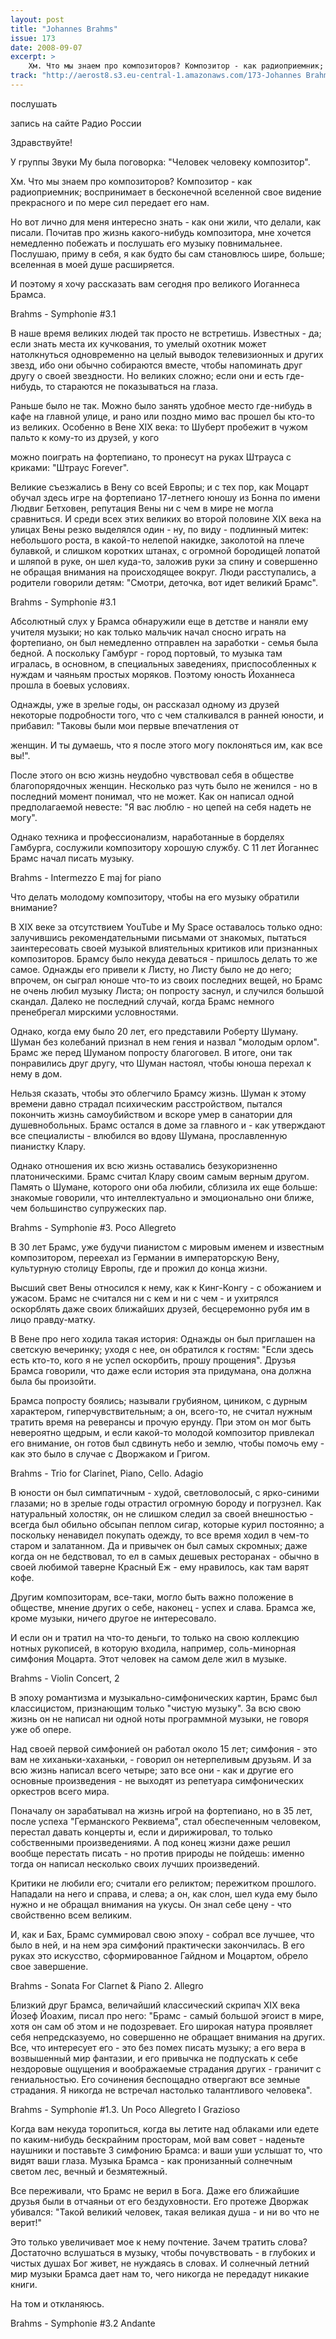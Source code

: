 ```yaml
---
layout: post
title: "Johannes Brahms"
issue: 173
date: 2008-09-07
excerpt: >
    Хм. Что мы знаем про композиторов? Композитор - как радиоприемник; воспринимает в бесконечной вселенной свое видение прекрасного и по мере сил передает его нам.
track: "http://aerost8.s3.eu-central-1.amazonaws.com/173-Johannes Brahms.mp3"
---
```


послушать

запись на сайте Радио России

Здравствуйте!

У группы Звуки Му была поговорка: "Человек человеку композитор".

Хм. Что мы знаем про композиторов? Композитор - как радиоприемник; воспринимает в бесконечной вселенной свое видение прекрасного и по мере сил передает его нам.

Но вот лично для меня интересно знать - как они жили, что делали, как писали. Почитав про жизнь какого-нибудь композитора, мне хочется немедленно побежать и послушать его музыку повнимальнее. Послушаю, приму в себя, я как будто бы сам становлюсь шире, больше; вселенная в моей душе расширяется.

И поэтому я хочу рассказать вам сегодня про великого Иоганнеса Брамса.

Brahms - Symphonie #3.1

В наше время великих людей так просто не встретишь. Известных - да; если знать места их кучкования, то умелый охотник может натолкнуться одновременно на целый выводок телевизионных и других звезд, ибо они обычно собираются вместе, чтобы напоминать друг другу о своей звездности. Но великих сложно; если они и есть где-нибудь, то стараются не показываться на глаза.

Раньше было не так. Можно было занять удобное место где-нибудь в кафе на главной улице, и рано или поздно мимо вас прошел бы кто-то из великих. Особенно в Вене XIX века: то Шуберт пробежит в чужом пальто к кому-то из друзей, у кого

можно поиграть на фортепиано, то пронесут на руках Штрауса с криками: "Штраус Forever".

Великие съезжались в Вену со всей Европы; и с тех пор, как Моцарт обучал здесь игре на фортепиано 17-летнего юношу из Бонна по имени Людвиг Бетховен, репутация Вены ни с чем в мире не могла сравниться. И среди всех этих великих во второй половине XIX века на улицах Вены резко выделялся один - ну, по виду - подлинный митек: небольшого роста, в какой-то нелепой накидке, заколотой на плече булавкой, и слишком коротких штанах, с огромной бородищей лопатой и шляпой в руке, он шел куда-то, заложив руки за спину и совершенно не обращая внимания на происходящее вокруг. Люди расступались, а родители говорили детям: "Смотри, деточка, вот идет великий Брамс".

Brahms - Symphonie #3.1

Абсолютный слух у Брамса обнаружили еще в детстве и наняли ему учителя музыки; но как только мальчик начал сносно играть на фортепиано, он был немедленно отправлен на заработки - семья была бедной. А поскольку Гамбург - город портовый, то музыка там игралась, в основном, в специальных заведениях, приспособленных к нуждам и чаяньям простых моряков. Поэтому юность Йоханнеса прошла в боевых условиях.

Однажды, уже в зрелые годы, он рассказал одному из друзей некоторые подробности того, что с чем сталкивался в ранней юности, и прибавил: "Таковы были мои первые впечатления от

женщин. И ты думаешь, что я после этого могу поклоняться им, как все вы!".

После этого он всю жизнь неудобно чувствовал себя в обществе благопорядочных женщин. Несколько раз чуть было не женился - но в последний момент понимал, что не может. Как он написал одной предполагаемой невесте: "Я вас люблю - но цепей на себя надеть не могу".

Однако техника и профессионализм, наработанные в борделях Гамбурга, сослужили композитору хорошую службу. С 11 лет Йоганнес Брамс начал писать музыку.

Brahms - Intermezzo E maj for piano

Что делать молодому композитору, чтобы на его музыку обратили внимание?

В XIX веке за отсутствием YouTube и My Space оставалось только одно: залучившись рекомендательными письмами от знакомых, пытаться заинтересовать своей музыкой влиятельных критиков или признанных композиторов. Брамсу было некуда деваться - пришлось делать то же самое. Однажды его привели к Листу, но Листу было не до него; впрочем, он сыграл юноше что-то из своих последних вещей, но Брамс не очень любил музыку Листа; он попросту заснул, и случился большой скандал. Далеко не последний случай, когда Брамс немного пренебрегал мирскими условностями.

Однако, когда ему было 20 лет, его представили Роберту Шуману. Шуман без колебаний признал в нем гения и назвал "молодым орлом". Брамс же перед Шуманом попросту благоговел. В итоге, они так понравились друг другу, что Шуман настоял, чтобы юноша перехал к нему в дом.

Нельзя сказать, чтобы это облегчило Брамсу жизнь. Шуман к этому времени давно страдал психическим расстройством, пытался покончить жизнь самоубийством и вскоре умер в санатории для душевнобольных. Брамс остался в доме за главного и - как утверждают все специалисты - влюбился во вдову Шумана, прославленную пианистку Клару.

Однако отношения их всю жизнь оставались безукоризненно платоническими. Брамс считал Клару своим самым верным другом. Память о Шумане, которого они оба любили, сблизила их еще больше: знакомые говорили, что интеллектуально и эмоционально они ближе, чем большинство супружеских пар.

Brahms - Symphonie #3. Poco Allegreto

В 30 лет Брамс, уже будучи пианистом с мировым именем и известным композитором, переехал из Германии в императорскую Вену, культурную столицу Европы, где и прожил до конца жизни.

Высший свет Вены относился к нему, как к Кинг-Конгу - с обожанием и ужасом. Брамс не считался ни с кем и ни с чем - и ухитрялся оскорблять даже своих ближайших друзей, бесцеремонно рубя им в лицо правду-матку.

В Вене про него ходила такая история: Однажды он был приглашен на светскую вечеринку; уходя с нее, он обратился к гостям: "Если здесь есть кто-то, кого я не успел оскорбить, прошу прощения". Друзья Брамса говорили, что даже если история эта придумана, она должна была бы произойти.

Брамса попросту боялись; называли грубияном, циником, с дурным характером, гиперчувствительным; а он, всего-то, не считал нужным тратить время на реверансы и прочую ерунду. При этом он мог быть невероятно щедрым, и если какой-то молодой композитор привлекал его внимание, он готов был сдвинуть небо и землю, чтобы помочь ему - как это было в случае с Дворжаком и Григом.

Brahms - Trio for Clarinet, Piano, Cello. Adagio

В юности он был симпатичным - худой, светловолосый, с ярко-синими глазами; но в зрелые годы отрастил огромную бороду и погрузнел. Как натуральный холостяк, он не слишком следил за своей внешностью - всегда был обильно обсыпан пеплом сигар, которые курил постоянно; а поскольку ненавидел покупать одежду, то все время ходил в чем-то старом и залатанном. Да и привычек он был самых скромных; даже когда он не бедствовал, то ел в самых дешевых ресторанах - обычно в своей любимой таверне Красный Еж - ему нравилось, как там варят кофе.

Другим композиторам, все-таки, могло быть важно положение в обществе, мнение других о себе, наконец - успех и слава. Брамса же, кроме музыки, ничего другое не интересовало.

И если он и тратил на что-то деньги, то только на свою коллекцию нотных рукописей, в которую входила, например, соль-минорная симфония Моцарта. Этот человек на самом деле жил в музыке.

Brahms - Violin Concert, 2

В эпоху романтизма и музыкально-симфонических картин, Брамс был классицистом, признающим только "чистую музыку". За всю свою жизнь он не написал ни одной ноты программной музыки, не говоря уже об опере.

Над своей первой симфонией он работал около 15 лет; симфония - это вам не хиханьки-хаханьки, - говорил он нетерпеливым друзьям. И за всю жизнь написал всего четыре; зато все они - как и другие его основные произведения - не выходят из репетуара симфонических оркестров всего мира.

Поначалу он зарабатывал на жизнь игрой на фортепиано, но в 35 лет, после успеха "Германского Реквиема", стал обеспеченным человеком, перестал давать концерты и, если и дирижировал, то только собственными произведениями. А под конец жизни даже решил вообще перестать писать - но против природы не пойдешь: именно тогда он написал несколько своих лучших произведений.

Критики не любили его; считали его реликтом; пережитком прошлого. Нападали на него и справа, и слева; а он, как слон, шел куда ему было нужно и не обращал внимания на укусы. Он знал себе цену - что свойственно всем великим.

И, как и Бах, Брамс суммировал свою эпоху - собрал все лучшее, что было в ней, и на нем эра симфоний практически закончилась. В его руках это искусство, сформированное Гайдном и Моцартом, обрело свое завершение.

Brahms - Sonata For Clarnet & Piano 2. Allegro

Близкий друг Брамса, величайший классический скрипач XIX века Йозеф Йоахим, писал про него: "Брамс - самый большой эгоист в мире, хотя он сам об этом и не подозревает. Его широкая натура проявляет себя непредсказуемо, но совершенно не обращает внимания на других. Все, что интересует его - это без помех писать музыку; а его вера в возвышенный мир фантазии, и его привычка не подпускать к себе нездоровые ощущения и воображаемые страдания других - граничит с гениальностью. Его сочинения беспощадно отвергают все земные страдания. Я никогда не встречал настолько талантливого человека".

Brahms - Symphonie #1.3. Un Poco Allegreto I Grazioso

Когда вам некуда торопиться, когда вы летите над облаками или едете по каким-нибудь бескрайним просторам, мой вам совет - наденьте наушники и поставьте 3 симфонию Брамса: и ваши уши услышат то, что видят ваши глаза. Музыка Брамса - как пронизанный солнечным светом лес, вечный и безмятежный.

Все переживали, что Брамс не верил в Бога. Даже его ближайшие друзья были в отчаяньи от его бездуховности. Его протеже Дворжак убивался: "Такой великий человек, такая великая душа - и ни во что не верит!"

Это только увеличивает мое к нему почтение. Зачем тратить слова? Достаточно вслушаться в музыку, чтобы почувствовать - в глубоких и чистых душах Бог живет, не нуждаясь в словах. И солнечный летний мир музыки Брамса дает нам то, чего никогда не передадут никакие книги.

На том и откланяюсь.

Brahms - Symphonie #3.2 Andante
